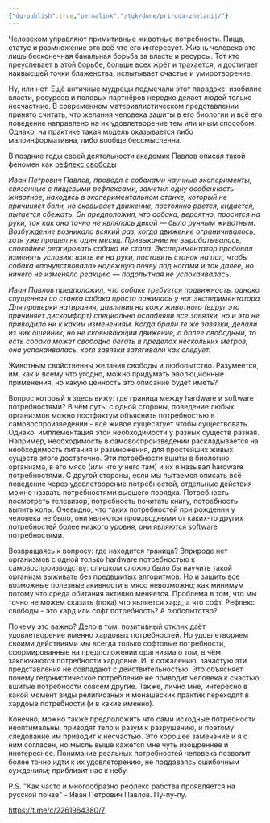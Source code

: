 ```yaml
---
{"dg-publish":true,"permalink":"/tgk/done/priroda-zhelanij/"}
---
```


Человеком управляют примитивные животные потребности. Пища, статус и размножение это всё что его интересует. Жизнь человека это лишь бесконечная банальная борьба за власть и ресурсы. Тот кто преуспевает в этой борьбе, больше всех жрёт и трахается, и достигает наивысшей точки блаженства, испытывает счастье и умиротворение.

Ну, или нет. Ещё античные мудрецы подмечали этот парадокс: изобилие власти, ресурсов и половых партнёров нередко делает людей только несчастние. В современном материалистическом представлении принято считать, что желания человека зашиты в его биологии и всё его поведение направлено на их удовлетворение тем или иным способом. Однако, на практике такая модель оказывается либо малоинформативна, либо вообще бессмысленна.

В поздние годы своей деятельности академик Павлов описал такой феномен как [рефлекс свободы](https://ru.wikipedia.org/wiki/%D0%A0%D0%B5%D1%84%D0%BB%D0%B5%D0%BA%D1%81_%D1%81%D0%B2%D0%BE%D0%B1%D0%BE%D0%B4%D1%8B)

*Иван Петрович Павлов, проводя с собаками научные эксперименты, связанные с пищевыми рефлексами, заметил одну особенность — животное, находясь в экспериментальном станке, который не причиняет боли, но сковывает движение, постоянно рвется, кидается, пытается сбежать. Он предположил, что собака, вероятно, просится на руки, так как она точно не являлась дикой — была ручным животным. Возбуждение возникало всякий раз, когда движение ограничивалось, хотя уже прошел не один месяц. Привыкание не вырабатывалось, спокойнее реагировать собака не стала. Экспериментатор пробовал изменять условия: взять ее на руки, поставить станок на пол, чтобы собака «почувствовала» надежную почву под ногами и так далее, но ничего не изменяло реакцию — подопытная не успокаивалась.*

*Иван Павлов предположил, что собаке требуется подвижность, однако спущенная со станка собака просто ложилась у ног экспериментатора. Для проверки натирания, давления на кожу животного (вдруг это причиняет дискомфорт) специально ослабляли все завязки, но и это не приводило ни к каким изменениям. Когда брали те же завязки, делали из них ошейник, но не сковывающий движение, а более свободный, то есть собака может свободно бегать в пределах нескольких метров, она успокаивалась, хотя завязки затягивали как следует.*

Животным свойственны желания свободы и любопытство. Разумеется, им, как и всему что угодно, можно придумать эволюционные применения, но какую ценность это описание будет иметь?

Вопрос который я здесь вижу: где граница между hardware и software потребностями? В чём суть: с одной стороны, поведение любых организмов можно постфактум объяснить потребностью в самовоспроизведении - всё живое сущесвтует чтобы существовать. Однако, имплементация этой необходимости у разных существ разная. Например, необходимость в самовоспроизведении раскладывается на необходимость питания и размножения, для простейших живых существ этого достаточно. Эти потребности вшиты в биологию организма, в его мясо (или что у него там) и их я называл hardware потребностями. С другой стороны, если мы пытаемся описать всё поведение через удовлетворение потребностей, отдельные действия можно назвать потребностями высшего порядка. Потребность посмотреть телевизор, потребность почитать книгу, потребность выпить колы. Очевидно, что таких потребностей при рождении у человека не было, они являются производными от каких-то других потребностей более низкого уровня, они являются software потребностями.

Возвращаясь к вопросу: где находится граница? Вприроде нет организмов с одной только hardware потребностью к самовоспроизводству: слишком сложно было бы научить такой организм выживать без предвшитых алгоритмов. Но и зашить все возможные полезные акивности в мясо невозможно; как минимум потому что среда обитания активно меняется. Проблема в том, что мы точно не можем сказать (пока) что является хард, а что софт. Рефлекс свободы - это хард или софт потребность? А любопытство?

Почему это важно? Дело в том, позитивный отклик даёт удовлетворение именно хардовых потребностей. Но удовлетворяем своими действиями мы всегда только софтовые потребности, сформированные на предположении орагнизма о том, в чём заключаются потребности хардовые. И, к сожалению, зачастую эти представления не совпадают с действительностью. Это объясняет почему гедонистическое потребление не приводит человека к счастью: вшитые потребности совсем другие. Также, лично мне, интересно в какой момент виды религиозных и монашеских практик переходят в хардоые потребности (и в какие именно).

Конечно, можно также предположить что сами исходные потребности неоптимальны, приводят тело и разум к разрушению, и поэтому следование им приводит к несчастью. Это хорошее замечание и я с ним согласен, но мысль выше кажется мне чуть изощреннее и инетереснее. Понимание реальных потребностей человека позволит более точно идти к их удовлеторению, не поддаваясь ошибочным суждениям; приблизит нас к небу.

P.S. "Как часто и многообразно рефлекс рабства проявляется на русской почве" - Иван Петрович Павлов. Пу-пу-пу.

https://t.me/c/2261964380/7